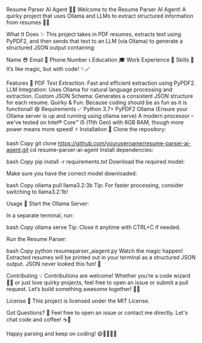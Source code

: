 Resume Parser AI Agent 🚀🤖
Welcome to the Resume Parser AI Agent!
A quirky project that uses Ollama and LLMs to extract structured information from resumes 🎉📄

What It Does ✨
This project takes in PDF resumes, extracts text using PyPDF2, and then sends that text to an LLM (via Ollama) to generate a structured JSON output containing:

Name 😎
Email 📧
Phone Number 📞
Education 🎓
Work Experience 💼
Skills 💪
It’s like magic, but with code! ✨🪄

Features 🌟
PDF Text Extraction: Fast and efficient extraction using PyPDF2.
LLM Integration: Uses Ollama for natural language processing and extraction.
Custom JSON Schema: Generates a consistent JSON structure for each resume.
Quirky & Fun: Because coding should be as fun as it is functional! 😄
Requirements ✅
Python 3.7+
PyPDF2
Ollama (Ensure your Ollama server is up and running using ollama serve)
A modern processor – we've tested on Intel® Core™ i5 (11th Gen) with 8GB RAM, though more power means more speed! ⚡
Installation 🔧
Clone the repository:

bash
Copy
git clone https://github.com/yourusername/resume-parser-ai-agent.git
cd resume-parser-ai-agent
Install dependencies:

bash
Copy
pip install -r requirements.txt
Download the required model:

Make sure you have the correct model downloaded:

bash
Copy
ollama pull llama3.2:3b
Tip: For faster processing, consider switching to llama3.2:1b!

Usage 🚀
Start the Ollama Server:

In a separate terminal, run:

bash
Copy
ollama serve
Tip: Close it anytime with CTRL+C if needed.

Run the Resume Parser:

bash
Copy
python resumeparser_aiagent.py
Watch the magic happen!
Extracted resumes will be printed out in your terminal as a structured JSON output. JSON never looked this fun! 🎉

Contributing 💡
Contributions are welcome! Whether you’re a code wizard 🧙‍♂️ or just love quirky projects, feel free to open an issue or submit a pull request. Let’s build something awesome together! 🤝✨

License 📄
This project is licensed under the MIT License.

Got Questions? 🤔
Feel free to open an issue or contact me directly. Let's chat code and coffee! ☕💬

Happy parsing and keep on coding! 😄👩‍💻👨‍💻
